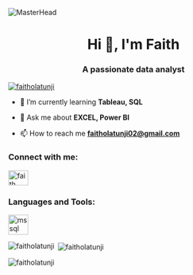 ![MasterHead](https://media.licdn.com/dms/image/v2/D4D12AQFOan67rg3q8Q/article-cover_image-shrink_720_1280/article-cover_image-shrink_720_1280/0/1693761336583?e=2147483647&v=beta&t=xC6-mOhY1QCEddyWgWdcnZ_BiHz5IaSOSVU6Op3PIQ0)
<h1 align="center">Hi 👋, I'm Faith</h1>
<h3 align="center">A passionate data analyst</h3>

<p align="left"> <a href="https://github.com/ryo-ma/github-profile-trophy"><img src="https://github-profile-trophy.vercel.app/?username=faitholatunji" alt="faitholatunji" /></a> </p>

- 🌱 I’m currently learning **Tableau, SQL**

- 💬 Ask me about **EXCEL, Power BI**

- 📫 How to reach me **faitholatunji02@gmail.com**

<h3 align="left">Connect with me:</h3>
<p align="left">
<a href="https://linkedin.com/in/faith olatunji" target="blank"><img align="center" src="https://raw.githubusercontent.com/rahuldkjain/github-profile-readme-generator/master/src/images/icons/Social/linked-in-alt.svg" alt="faith olatunji" height="30" width="40" /></a>
</p>

<h3 align="left">Languages and Tools:</h3>
<p align="left"> <a href="https://www.microsoft.com/en-us/sql-server" target="_blank" rel="noreferrer"> <img src="https://www.svgrepo.com/show/303229/microsoft-sql-server-logo.svg" alt="mssql" width="40" height="40"/> </a> </p>

<p><img align="left" src="https://github-readme-stats.vercel.app/api/top-langs?username=faitholatunji&show_icons=true&locale=en&layout=compact" alt="faitholatunji" /></p>

<p>&nbsp;<img align="center" src="https://github-readme-stats.vercel.app/api?username=faitholatunji&show_icons=true&locale=en" alt="faitholatunji" /></p>

<p><img align="center" src="https://github-readme-streak-stats.herokuapp.com/?user=faitholatunji&" alt="faitholatunji" /></p>

